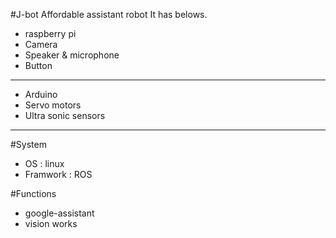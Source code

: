 #J-bot
Affordable assistant robot 
It has belows.
* raspberry pi
* Camera
* Speaker & microphone
* Button
-----------------------
* Arduino
* Servo motors
* Ultra sonic sensors
-----------------------

#System
* OS : linux
* Framwork : ROS

#Functions
* google-assistant
* vision works
